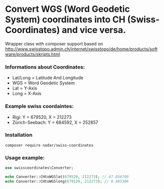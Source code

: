Convert WGS (Word Geodetic System) coordinates into CH (Swiss-Coordinates) and vice versa.
====

Wrapper class with composer support based on http://www.swisstopo.admin.ch/internet/swisstopo/de/home/products/software/products/skripts.html

### Informations about Coordinates:

+ Lat/Long = Latitude And Longitude
+ WGS = Word Geodetic System
+ Lat = Y-Axis
+ Long = X-Axis

### Example swiss coordaintes:

+ Rigi: Y = 679520, X = 212273
+ Zürich-Seebach: Y = 684592, X = 252857

### Installation

```
composer require nadar/swiss-coordinates
```

### Usage example:

```php
use swisscoordinates\Converter;

echo Converter::CHtoWGSlat(679520, 212273); // 47.056709
echo Converter::CHtoWGSlong(679520, 212273); // 8.485306
```
